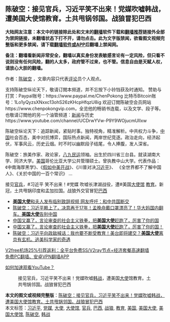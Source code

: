  <h2>陈破空：接见官兵，习近平笑不出来！党媒吹嘘韩战，遭美国大使馆教育。土共甩锅邻国。战狼冒犯巴西</h2> <p class="notice"><b>大陆网友注意：本文中的链接除此处和文末的<a href="https://github.com/bannedbook/fanqiang" >翻墙</a>软件下载和<a href="https://github.com/killgcd/justmysocks/blob/master/README.md">翻墙推荐</a>链接外全部为禁网链接，未翻墙状态下打不开，请勿点击。此为文字版禁闻，欲看图文视频完整版和更多禁闻，请下载<a href="https://github.com/bannedbook/fanqiang">翻墙软件或APP</a>后翻墙上禁闻网。</p><p>备注：翻墙看新闻非常安全，翻墙以真实身份发表敏感言论有一定风险，但只看不说则没有任何风险，翻的人太多，政府管不过来，也不管。信息自由是天赋人权，请放心大胆的翻墙。</b></p>  <div class="entry"> <p>作者：<span class='wp_keywordlink'><a href="https://www.bannedbook.org/forum10/topic353.html" title="陈破空" target="_blank">陈破空</a></span> ，文章内容只代表<span class='wp_keywordlink_affiliate'><a href="https://www.bannedbook.org/bnews/comments/" title="新闻评论" target="_blank">评论</a></span>员个人观点。</p> <figure></figure> <p>支持陈破空纵论天下，敬请订閲本频道，并不忘按下小铃铛获及时通知。 赞助与打赏：Paypal账号：https://www.paypal.me/ChenPokong 比特币Bitcoin账号：1Lo1yQyzsXNxxc13ohS26zKHcpHfqzU8ig 欢迎订閲陈破空会员网站https://www.chenpokongvip.com，全览他的畅销书连载，以及文学、段子等。也敬请订閲他的另一个油管频道：<span class='wp_keywordlink_affiliate'><a href="https://www.bannedbook.org/" title="新闻">新闻</a></span>与历史 https://www.youtube.com/channel/UCDrwYVw-P9Y9WOjucmUIIxw</p>  <p>陈破空纵论天下：追踪新闻，紧贴时事。独特视角，精准解析。中共权力斗争，<span class='wp_keywordlink_affiliate'><a href="https://www.bannedbook.org/" title="中国" target="_blank">中国</a></span>社会百态，美中对抗博弈，国际热点新闻，两岸世纪竞逐。政治走向，经济起伏，军事风云，历史云烟。时不时以幽默段子结尾，令人捧腹，发人深省。</p> <p>陈破空：旅美作家、政论家，<span class='wp_keywordlink'><a href="https://www.bannedbook.org/forum2/topic732.html" title="八九民運史  陈小雅  著" target="_blank">八九民运</a></span>领袖。出生於四川省三台县。就读湖南大学、同济大学。<a href="https://www.bannedbook.org/bnews/tag/%e7%be%8e%e5%9b%bd/" class="st_tag internal_tag" rel="tag" title="标签 美国 下的日志">美国</a>哥伦比亚大学公共管理硕士。曾执教中山大学。代表作品：《中南海厚黑学》、《<span class='wp_keywordlink'><a href="https://www.bannedbook.org/bnews/bookwiki/20131104/196141.html" title="假如中美开战" target="_blank">假如中美开战</a></span>》、《川普对决<a href="https://www.bannedbook.org/bnews/tag/%e4%b9%a0%e8%bf%91%e5%b9%b3/" class="st_tag internal_tag" rel="tag" title="标签 习近平 下的日志">习近平</a>》、 《全世界都不了解中国人》、《关於中国的一百个常识》 …</p>  <p>接见<a href="https://www.bannedbook.org/bnews/tag/%E5%AE%98%E5%85%B5/" class="st_tag internal_tag" rel="tag" title="标签 官兵 下的日志">官兵</a>，#习近平 笑不出来！#党媒 吹嘘长津湖战役，遭#美国<a href="https://www.bannedbook.org/bnews/tag/%E5%A4%A7%E4%BD%BF%E9%A6%86/" class="st_tag internal_tag" rel="tag" title="标签 大使馆 下的日志">大使馆</a> <a href="https://www.bannedbook.org/bnews/tag/%e6%95%99%e8%82%b2/" class="st_tag internal_tag" rel="tag" title="标签 教育 下的日志">教育</a>。新冠，土共甩锅印度和孟加拉国。战狼外交官冒犯<a href="https://www.bannedbook.org/bnews/tag/%e5%b7%b4%e8%a5%bf/" class="st_tag internal_tag" rel="tag" title="标签 巴西 下的日志">巴西</a></p> <ul class='op-related-articles' title='相关阅读'> <li><a href='https://www.bannedbook.org/bnews/topimagenews/20201004/1407911.html' target='_blank'><b>美国大使</b>和夫人发布临别致辞视频 网友呼吁：和中共国断交</a></li> <li><a href='https://www.bannedbook.org/bnews/cbnews/20200930/1405475.html' target='_blank'>陈破空：习近平赖上了，决意再干17年！孟晚舟戴口罩漂亮了！华大妈国内翻车。<b>美国大使</b>告别中国</a></li> <li><a href='https://www.bannedbook.org/bnews/bannedvideo/20200918/1398527.html' target='_blank'>中国又赢了，言论审查的社会主义铁拳，把<b>美国大使</b>赶跑了，厉害了你的国</a></li> <li><a href='https://www.bannedbook.org/bnews/bannedvideo/20200918/1398491.html' target='_blank'>中国又赢了，言论审查的社会主义铁拳，把<b>美国大使</b>赶跑了，厉害了你的国！</a></li> <li><a href='https://www.bannedbook.org/bnews/bannedvideo/20200918/1398442.html' target='_blank'>陈破空：习近平向政敌喊话：我也要不断受教育！美台即将建交？<b>美国大使</b>离京有玄机。逃美科学家的奇遇</a></li> </ul> <p class="texttj"> <a href="https://github.com/bannedbook/fanqiang/wiki/V2ray%E6%9C%BA%E5%9C%BA" target="_blank">V2free机场25%引荐返利：全平台免费SS/V2ray节点+经济套餐高速翻墙</a><br/> <a href="https://github.com/bannedbook/fanqiang/wiki/%E7%A6%81%E9%97%BB%E7%BD%91%E5%AE%89%E5%8D%93%E7%BF%BB%E5%A2%99%E6%96%B0%E9%97%BBAPP" target="_blank">免费PC翻墙、安卓VPN翻墙APP</a></p><p><a href="https://www.bannedbook.org/bnews/topimagenews/20180409/925596.html" target="_blank">如何加速观看YouTube？ </a></p>  <figure class="op-interactive"><figcaption>接见官兵，习近平笑不出来！党媒吹嘘<a href="https://www.bannedbook.org/bnews/tag/%E9%9F%A9%E6%88%98/" class="st_tag internal_tag" rel="tag" title="标签 韩战 下的日志">韩战</a>，遭美国<a href="https://www.bannedbook.org/bnews/tag/%E5%A4%A7%E4%BD%BF/" class="st_tag internal_tag" rel="tag" title="标签 大使 下的日志">大使</a>馆教育。土共甩锅邻国。战狼冒犯巴西</figcaption></figure> </p><a name='sharetosocial'></a>       <div><b>本文的图文或视频完整版</b>：<a href='https://www.bannedbook.org/bnews/cbnews/20201130/1439643.html'>陈破空：接见官兵，习近平笑不出来！党媒吹嘘韩战，遭美国大使馆教育。土共甩锅邻国。战狼冒犯巴西</a></div>  </div><!--END ENTRY--> <div class="postfooter"> <div>本文标签：<a href="https://www.bannedbook.org/bnews/tag/%e4%b9%a0%e8%bf%91%e5%b9%b3/" rel="tag">习近平</a>, <a href="https://www.bannedbook.org/bnews/tag/%E5%85%9A%E5%AA%92/" rel="tag">党媒</a>, <a href="https://www.bannedbook.org/bnews/tag/%E5%A4%A7%E4%BD%BF/" rel="tag">大使</a>, <a href="https://www.bannedbook.org/bnews/tag/%E5%A4%A7%E4%BD%BF%E9%A6%86/" rel="tag">大使馆</a>, <a href="https://www.bannedbook.org/bnews/tag/%E5%AE%98%E5%85%B5/" rel="tag">官兵</a>, <a href="https://www.bannedbook.org/bnews/tag/%e5%b7%b4%e8%a5%bf/" rel="tag">巴西</a>, <a href="https://www.bannedbook.org/bnews/tag/%E6%88%98%E7%8B%BC/" rel="tag">战狼</a>, <a href="https://www.bannedbook.org/bnews/tag/%e6%95%99%e8%82%b2/" rel="tag">教育</a>, <a href="https://www.bannedbook.org/bnews/tag/%e7%be%8e%e5%9b%bd/" rel="tag">美国</a>, <a href="https://www.bannedbook.org/bnews/tag/%E7%BE%8E%E5%9B%BD%E5%A4%A7%E4%BD%BF/" rel="tag">美国大使</a>, <a href="https://www.bannedbook.org/bnews/tag/%E7%BE%8E%E5%9B%BD%E5%A4%A7%E4%BD%BF%E9%A6%86/" rel="tag">美国大使馆</a>, <a href="https://www.bannedbook.org/bnews/tag/%e9%99%88%e7%a0%b4%e7%a9%ba/" rel="tag">陈破空</a>, <a href="https://www.bannedbook.org/bnews/tag/%E9%9F%A9%E6%88%98/" rel="tag">韩战</a></div>  </div><!--END POSTFOOTER--> 